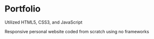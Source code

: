 # Portfolio
Utilized HTML5, CSS3, and JavaScript

Responsive personal website coded from scratch using no frameworks
